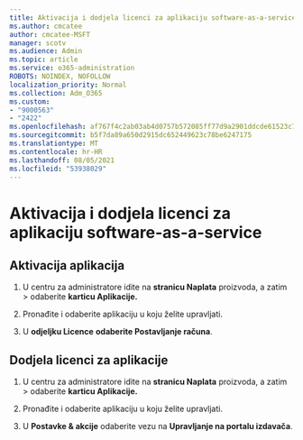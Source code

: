 ```yaml
---
title: Aktivacija i dodjela licenci za aplikaciju software-as-a-service
ms.author: cmcatee
author: cmcatee-MSFT
manager: scotv
ms.audience: Admin
ms.topic: article
ms.service: o365-administration
ROBOTS: NOINDEX, NOFOLLOW
localization_priority: Normal
ms.collection: Adm_O365
ms.custom:
- "9000563"
- "2422"
ms.openlocfilehash: af767f4c2ab03ab4d0757b572085ff77d9a2901ddcde61523c7f314b11726f25
ms.sourcegitcommit: b5f7da89a650d2915dc652449623c78be6247175
ms.translationtype: MT
ms.contentlocale: hr-HR
ms.lasthandoff: 08/05/2021
ms.locfileid: "53938029"
---
```

# <a name="activate-and-assign-software-as-a-service-app-licenses"></a>Aktivacija i dodjela licenci za aplikaciju software-as-a-service 

## <a name="to-activate-apps"></a>Aktivacija aplikacija

1. U centru za administratore idite na **stranicu Naplata** proizvoda, a zatim  >  **[](https://go.microsoft.com/fwlink/p/?linkid=842054)** odaberite **karticu Aplikacije.**

2. Pronađite i odaberite aplikaciju u koju želite upravljati.

3. U **odjeljku Licence** **odaberite Postavljanje računa**.  

## <a name="to-assign-app-licenses"></a>Dodjela licenci za aplikacije

1. U centru za administratore idite na **stranicu Naplata** proizvoda, a zatim  >  **[](https://go.microsoft.com/fwlink/p/?linkid=842054)** odaberite **karticu Aplikacije.**

2. Pronađite i odaberite aplikaciju u koju želite upravljati.  

3. U **Postavke & akcije** odaberite vezu na **Upravljanje na portalu izdavača**.